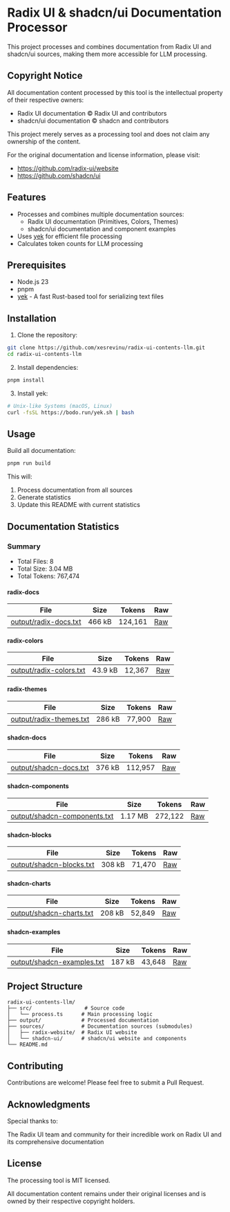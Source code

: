 # Radix UI & shadcn/ui Documentation Processor

This project processes and combines documentation from Radix UI and shadcn/ui sources, making them more accessible for LLM processing.

## Copyright Notice

All documentation content processed by this tool is the intellectual property of their respective owners:
- Radix UI documentation © Radix UI and contributors
- shadcn/ui documentation © shadcn and contributors

This project merely serves as a processing tool and does not claim any ownership of the content.

For the original documentation and license information, please visit:
- https://github.com/radix-ui/website
- https://github.com/shadcn/ui

## Features

- Processes and combines multiple documentation sources:
  - Radix UI documentation (Primitives, Colors, Themes)
  - shadcn/ui documentation and component examples
- Uses [yek](https://github.com/bodo-run/yek) for efficient file processing
- Calculates token counts for LLM processing

## Prerequisites

- Node.js 23
- pnpm
- [yek](https://github.com/bodo-run/yek) - A fast Rust-based tool for serializing text files

## Installation

1. Clone the repository:
```bash
git clone https://github.com/xesrevinu/radix-ui-contents-llm.git
cd radix-ui-contents-llm
```

2. Install dependencies:
```bash
pnpm install
```

3. Install yek:
```bash
# Unix-like Systems (macOS, Linux)
curl -fsSL https://bodo.run/yek.sh | bash
```

## Usage

Build all documentation:
```bash
pnpm run build
```

This will:
1. Process documentation from all sources
2. Generate statistics
3. Update this README with current statistics

<!-- STATS_START -->
## Documentation Statistics

### Summary

- Total Files: 8
- Total Size: 3.04 MB
- Total Tokens: 767,474

#### radix-docs

| File | Size | Tokens | Raw |
| --- | --- | --- | --- |
| [output/radix-docs.txt](https://github.com/xesrevinu/radix-ui-contents-llm/blob/main/output/radix-docs.txt) | 466 kB | 124,161 | [Raw](https://raw.githubusercontent.com/xesrevinu/radix-ui-contents-llm/main/output/radix-docs.txt) |

#### radix-colors

| File | Size | Tokens | Raw |
| --- | --- | --- | --- |
| [output/radix-colors.txt](https://github.com/xesrevinu/radix-ui-contents-llm/blob/main/output/radix-colors.txt) | 43.9 kB | 12,367 | [Raw](https://raw.githubusercontent.com/xesrevinu/radix-ui-contents-llm/main/output/radix-colors.txt) |

#### radix-themes

| File | Size | Tokens | Raw |
| --- | --- | --- | --- |
| [output/radix-themes.txt](https://github.com/xesrevinu/radix-ui-contents-llm/blob/main/output/radix-themes.txt) | 286 kB | 77,900 | [Raw](https://raw.githubusercontent.com/xesrevinu/radix-ui-contents-llm/main/output/radix-themes.txt) |

#### shadcn-docs

| File | Size | Tokens | Raw |
| --- | --- | --- | --- |
| [output/shadcn-docs.txt](https://github.com/xesrevinu/radix-ui-contents-llm/blob/main/output/shadcn-docs.txt) | 376 kB | 112,957 | [Raw](https://raw.githubusercontent.com/xesrevinu/radix-ui-contents-llm/main/output/shadcn-docs.txt) |

#### shadcn-components

| File | Size | Tokens | Raw |
| --- | --- | --- | --- |
| [output/shadcn-components.txt](https://github.com/xesrevinu/radix-ui-contents-llm/blob/main/output/shadcn-components.txt) | 1.17 MB | 272,122 | [Raw](https://raw.githubusercontent.com/xesrevinu/radix-ui-contents-llm/main/output/shadcn-components.txt) |

#### shadcn-blocks

| File | Size | Tokens | Raw |
| --- | --- | --- | --- |
| [output/shadcn-blocks.txt](https://github.com/xesrevinu/radix-ui-contents-llm/blob/main/output/shadcn-blocks.txt) | 308 kB | 71,470 | [Raw](https://raw.githubusercontent.com/xesrevinu/radix-ui-contents-llm/main/output/shadcn-blocks.txt) |

#### shadcn-charts

| File | Size | Tokens | Raw |
| --- | --- | --- | --- |
| [output/shadcn-charts.txt](https://github.com/xesrevinu/radix-ui-contents-llm/blob/main/output/shadcn-charts.txt) | 208 kB | 52,849 | [Raw](https://raw.githubusercontent.com/xesrevinu/radix-ui-contents-llm/main/output/shadcn-charts.txt) |

#### shadcn-examples

| File | Size | Tokens | Raw |
| --- | --- | --- | --- |
| [output/shadcn-examples.txt](https://github.com/xesrevinu/radix-ui-contents-llm/blob/main/output/shadcn-examples.txt) | 187 kB | 43,648 | [Raw](https://raw.githubusercontent.com/xesrevinu/radix-ui-contents-llm/main/output/shadcn-examples.txt) |


<!-- STATS_END -->

## Project Structure

```
radix-ui-contents-llm/
├── src/                 # Source code
│   └── process.ts      # Main processing logic
├── output/             # Processed documentation
├── sources/            # Documentation sources (submodules)
│   ├── radix-website/  # Radix UI website
│   └── shadcn-ui/      # shadcn/ui website and components
└── README.md
```

## Contributing

Contributions are welcome! Please feel free to submit a Pull Request.

## Acknowledgments

Special thanks to:

The Radix UI team and community for their incredible work on Radix UI and its comprehensive documentation

## License

The processing tool is MIT licensed.

All documentation content remains under their original licenses and is owned by their respective copyright holders.
